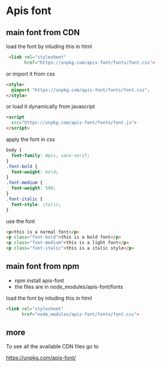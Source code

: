 # Apis font

## main font from CDN

load the font by inluding this in html

```html
 <link rel="stylesheet" 
       href="https://unpkg.com/apis-font/fonts/font.css">
```

or import it from css

```html
<style>
  @import "https://unpkg.com/apis-font/fonts/font.css";
</style>
```

or load it dynamically from javascript
```html
<script 
  src="https://unpkg.com/apis-font/fonts/font.js">
</script>
```

apply the font in css

```css
body {
  font-family: Apis, sans-serif;
}
.font-bold {
  font-weight: bold;
}
.font-medium {
  font-weight: 500;
}
.font-italic {
  font-style: italic;
}
```

use the font

```html
<p>this is a normal font</p>
<p class="font-bold">this is a bold font</p>
<p class="font-medium">this is a light font</p>
<p class="font-italic">this is a italic style</p>
```


## main font from npm

* npm install apis-font
* the files are in node_modules/apis-font/fonts

load the font by inluding this in html

```html
<link rel="stylesheet" 
      href="node_modules/apis-font/fonts/font.css">
```


## more

To see all the available CDN files go to 

https://unpkg.com/apis-font/
